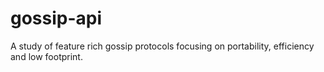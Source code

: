 # gossip-api
A study of feature rich gossip protocols focusing on portability, efficiency and low footprint.
